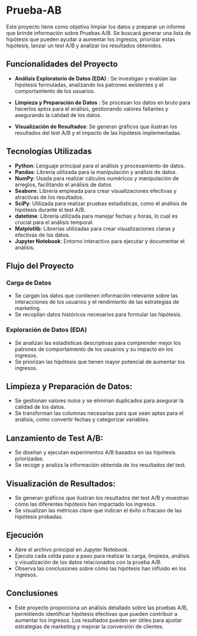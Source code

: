 # Prueba-AB
Este proyecto tiene como objetivo limpiar los datos y preparar un informe que brinde información sobre Pruebas A/B. Se buscará generar una lista de hipótesis que pueden ayudar a aumentar los ingresos, priorizar estas hipótesis, lanzar un test A/B y analizar los resultados obtenidos.

## Funcionalidades del Proyecto

- **Análisis Exploratorio de Datos (EDA)** :
   Se investigan y evalúan las hipótesis formuladas, analizando los patrones existentes y el comportamiento de los usuarios.
- **Limpieza y Preparación de Datos** :
   Se procesan los datos en bruto para hacerlos aptos para el análisis, gestionando valores faltantes y asegurando la calidad de los datos.
  
- **Visualización de Resultados**:
   Se generan gráficos que ilustran los resultados del test A/B y el impacto de las hipótesis implementadas.


## Tecnologías Utilizadas

- **Python**: Lenguaje principal para el análisis y procesamiento de datos.
- **Pandas**: Librería utilizada para la manipulación y análisis de datos.
- **NumPy**: Usada para realizar cálculos numéricos y manipulación de arreglos, facilitando el análisis de datos
- **Seaborn**: Librería empleada para crear visualizaciones efectivas y atractivas de los resultados.
- **SciPy**: Utilizada para realizar pruebas estadísticas, como el análisis de hipótesis durante el test A/B.
- **datetime**: Librería utilizada para manejar fechas y horas, lo cual es crucial para el análisis temporal.
- **Matplotlib**: Librerías utilizadas para crear visualizaciones claras y efectivas de los datos.
- **Jupyter Notebook**: Entorno interactivo para ejecutar y documentar el análisis.

## Flujo del Proyecto

### Carga de Datos
- Se cargan los datos que contienen información relevante sobre las interacciones de los usuarios y el rendimiento de las estrategias de marketing.
- Se recopilan datos históricos necesarios para formular las hipótesis.

### Exploración de Datos (EDA)
- Se analizan las estadísticas descriptivas para comprender mejor los patrones de comportamiento de los usuarios y su impacto en los ingresos.
- Se priorizan las hipótesis que tienen mayor potencial de aumentar los ingresos.

## Limpieza y Preparación de Datos:

- Se gestionan valores nulos y se eliminan duplicados para asegurar la calidad de los datos.
- Se transforman las columnas necesarias para que sean aptas para el análisis, como convertir fechas y categorizar variables.

## Lanzamiento de Test A/B:
- Se diseñan y ejecutan experimentos A/B basados en las hipótesis priorizadas.
- Se recoge y analiza la información obtenida de los resultados del test.

## Visualización de Resultados:

- Se generan gráficos que ilustran los resultados del test A/B y muestran cómo las diferentes hipótesis han impactado los ingresos.
- Se visualizan las métricas clave que indican el éxito o fracaso de las hipótesis probadas.


## Ejecución
- Abre el archivo principal en Jupyter Notebook.
- Ejecuta cada celda paso a paso para realizar la carga, limpieza, análisis y visualización de los datos relacionados con la prueba A/B.
- Observa las conclusiones sobre cómo las hipótesis han influido en los ingresos.

## Conclusiones
- Este proyecto proporciona un análisis detallado sobre las pruebas A/B, permitiendo identificar hipótesis efectivas que pueden contribuir a aumentar los ingresos. Los resultados pueden ser útiles para ajustar estrategias de marketing y mejorar la conversión de clientes.
